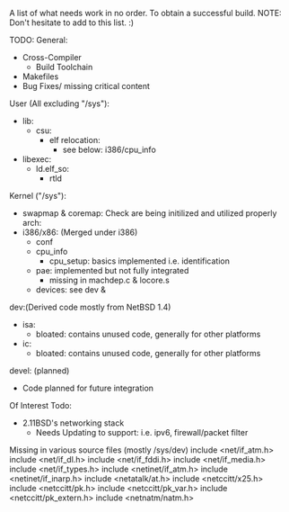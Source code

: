 A list of what needs work in no order. To obtain a successful build.
NOTE: Don't hesitate to add to this list. :)

TODO:
General:
- Cross-Compiler
	- Build Toolchain
- Makefiles
- Bug Fixes/ missing critical content

User (All excluding "/sys"):
- lib:
	- csu:
		- elf relocation:
			- see below: i386/cpu_info
- libexec:
	- ld.elf_so:
		- rtld
		
Kernel ("/sys"):
- swapmap & coremap: Check are being initilized and utilized properly
arch:
- i386/x86: (Merged under i386)
	- conf
	- cpu_info
		- cpu_setup: basics implemented i.e. identification
	- pae: implemented but not fully integrated
		- missing in machdep.c & locore.s
	- devices: see dev &

dev:(Derived code mostly from NetBSD 1.4)
- isa: 
	- bloated: contains unused code, generally for other platforms
- ic:
	- bloated: contains unused code, generally for other platforms

devel: (planned)
- Code planned for future integration

Of Interest Todo:
- 2.11BSD's networking stack
	- Needs Updating to support: i.e. ipv6, firewall/packet filter

Missing in various source files (mostly /sys/dev)
include <net/if_atm.h>
include <net/if_dl.h>
include <net/if_fddi.h>
include <net/if_media.h>
include <net/if_types.h>
include <netinet/if_atm.h>
include <netinet/if_inarp.h>
include <netatalk/at.h>
include <netccitt/x25.h>
include <netccitt/pk.h>
include <netccitt/pk_var.h>
include <netccitt/pk_extern.h>
include <netnatm/natm.h>
